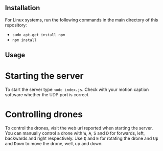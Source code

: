 Installation
------------
For Linux systems, run the following commands in the main directory of this
repository:

 - `sudo apt-get install npm`
 - `npm install`

Usage
-----

Starting the server
===================
To start the server type `node index.js`. Check with your motion caption software
whether the UDP port is correct.

Controlling drones
==================
To control the drones, visit the web url reported when starting the server. You
can manually control a drone with <kbd>W</kbd>, <kbd>A</kbd>, <kbd>S</kbd> and
<kbd>D</kbd> for forwards, left, backwards and right respectively. Use <kbd>Q</kbd>
and <kbd>E</kbd> for rotating the drone and <kbd>Up</kbd> and <kbd>Down</kbd>
to move the drone, well, up and down.

